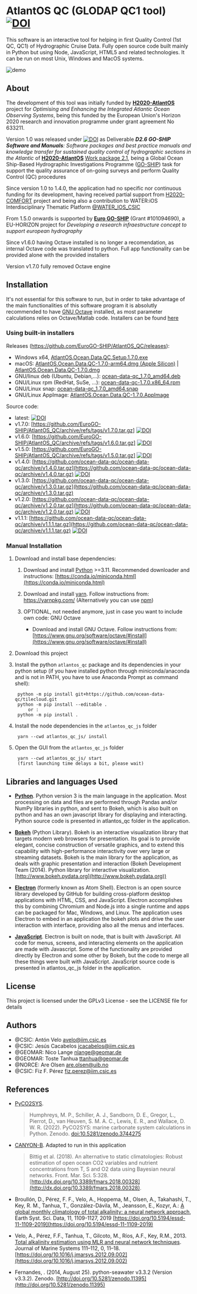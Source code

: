 # AtlantOS QC (GLODAP QC1 tool) [![DOI](https://zenodo.org/badge/549480947.svg)](https://zenodo.org/doi/10.5281/zenodo.10015794)

This software is an interactive tool for helping in first Quality Control (1st QC, QC1) of Hydrographic Cruise Data. Fully open source code built mainly in Python but using Node, JavaScript, HTML5 and related technologies. It can be run on most Unix, Windows and MacOS systems.

![demo](https://github.com/EuroGO-SHIP/AtlantOS_QC/blob/master/demo.gif?raw=true)

## About

The development of this tool was initially funded by [**H2020-AtlantOS**](https://www.atlantos-h2020.eu/) project for _Optimising and Enhancing the Integrated
Atlantic Ocean Observing Systems_, being this funded by the European Union's Horizon 2020 research and innovation programme under grant agreement No 633211.

Version 1.0 was released under [![DOI](https://zenodo.org/badge/DOI/10.5281/zenodo.2603122.svg)](https://doi.org/10.5281/zenodo.2603122) as Deliverable _**D2.6 GO-SHIP Software and Manuals**: Software packages and best practice manuals and knowledge transfer for sustained quality control of hydrographic sections in the Atlantic_ of [**H2020-AtlantOS**](https://www.atlantos-h2020.eu/) [Work package 2.1](https://www.atlantos-h2020.eu/project-information/work-packages/wp2/task-2-1/), being a Global Ocean Ship-Based Hydrographic Investigations Programme ([GO-SHIP](https://www.go-ship.org/)) task for support the quality assurance of on-going surveys and perform Quality Control (QC) procedures

Since version 1.0 to 1.4.0, the application had no specific nor continuous funding for its development, having received partial support from [H2020-COMFORT](https://comfort.w.uib.no/) project and being also a contribution to WATER:iOS Interdisciplinary Thematic Platform [@WATER_IOS_CSIC](https://twitter.com/water_ios_csic)

From 1.5.0 onwards is supported by [**Euro GO-SHIP**](https://eurogo-ship.eu/) (Grant #101094690), a EU-HORIZON project for _Developing a research infraestructure concept to support european hydrography_

Since v1.6.0 having Octave installed is no longer a recomendation, as internal Octave code was translated to python. Full app functionality can be provided alone with the provided installers

Version v1.7.0 fully removed Octave engine

## Installation

It's not essential for this software to run, but in order to take advantage of the main functionalities of this software program it is absolutly recommended to have [GNU Octave](https://www.gnu.org/software/octave/) installed, as most parameter calculations relies on Octave/Matlab code. Installers can be found [here](https://www.gnu.org/software/octave/download.html)

### Using built-in installers

Releases (https://github.com/EuroGO-SHIP/AtlantOS_QC/releases):
* Windows x64,  [AtlantOS.Ocean.Data.QC.Setup.1.7.0.exe](https://github.com/EuroGO-SHIP/AtlantOS_QC/releases/download/v1.7.0/AtlantOS.Ocean.Data.QC.Setup.1.7.0.exe)
* macOS: [AtlantOS.Ocean.Data.QC-1.7.0-arm64.dmg (Apple Silicon)](https://github.com/EuroGO-SHIP/AtlantOS_QC/releases/download/v1.7.0/AtlantOS.Ocean.Data.QC-1.7.0-arm64.dmg) | [AtlantOS.Ocean.Data.QC-1.7.0.dmg](https://github.com/EuroGO-SHIP/AtlantOS_QC/releases/download/v1.7.0/AtlantOS.Ocean.Data.QC-1.7.0.dmg)
* GNU/linux deb (Ubuntu, Debian,...): [ocean-data-qc_1.7.0_amd64.deb](https://github.com/EuroGO-SHIP/AtlantOS_QC/releases/download/v1.7.0/ocean-data-qc_1.7.0_amd64.deb)
* GNU/Linux rpm (RedHat, SuSe, ...): [ocean-data-qc-1.7.0.x86_64.rpm](https://github.com/EuroGO-SHIP/AtlantOS_QC/releases/download/v1.7.0/ocean-data-qc-1.7.0.x86_64.rpm)
* GNU/Linux snap: [ocean-data-qc_1.7.0_amd64.snap](https://github.com/EuroGO-SHIP/AtlantOS_QC/releases/download/v1.7.0/ocean-data-qc_1.7.0_amd64.snap)
* GNU/Linux AppImage: [AtlantOS.Ocean.Data.QC-1.7.0.AppImage](https://github.com/EuroGO-SHIP/AtlantOS_QC/releases/download/v1.7.0/AtlantOS.Ocean.Data.QC-1.7.0.AppImage)

Source code:
* latest: [![DOI](https://zenodo.org/badge/549480947.svg)](https://zenodo.org/doi/10.5281/zenodo.10015794)
* v1.7.0: [https://github.com/EuroGO-SHIP/AtlantOS_QC/archive/refs/tags/v1.7.0.tar.gz] [![DOI](https://zenodo.org/badge/DOI/10.5281/zenodo.100600496.svg)](https://doi.org/10.5281/zenodo.12516799)
* v1.6.0: [https://github.com/EuroGO-SHIP/AtlantOS_QC/archive/refs/tags/v1.6.0.tar.gz] [![DOI](https://zenodo.org/badge/DOI/10.5281/zenodo.100600496.svg)](https://doi.org/10.5281/zenodo.100600496)
* v1.5.0: [https://github.com/EuroGO-SHIP/AtlantOS_QC/archive/refs/tags/v1.5.0.tar.gz] [![DOI](https://zenodo.org/badge/DOI/10.5281/zenodo.10015795.svg)](https://doi.org/10.5281/zenodo.10015795)
* v1.4.0: [https://github.com/ocean-data-qc/ocean-data-qc/archive/v1.4.0.tar.gz](https://github.com/ocean-data-qc/ocean-data-qc/archive/v1.4.0.tar.gz) [![DOI](https://zenodo.org/badge/DOI/10.5281/zenodo.4532402.svg)](https://doi.org/10.5281/zenodo.4532402)
* v1.3.0: [https://github.com/ocean-data-qc/ocean-data-qc/archive/v1.3.0.tar.gz](https://github.com/ocean-data-qc/ocean-data-qc/archive/v1.3.0.tar.gz)
* v1.2.0: [https://github.com/ocean-data-qc/ocean-data-qc/archive/v1.2.0.tar.gz](https://github.com/ocean-data-qc/ocean-data-qc/archive/v1.2.0.tar.gz) [![DOI](https://zenodo.org/badge/DOI/10.5281/zenodo.3470218.svg)](https://doi.org/10.5281/zenodo.3470218)
* v1.1.1: [https://github.com/ocean-data-qc/ocean-data-qc/archive/v1.1.1.tar.gz](https://github.com/ocean-data-qc/ocean-data-qc/archive/v1.1.1.tar.gz) [![DOI](https://zenodo.org/badge/DOI/10.5281/zenodo.3340975.svg)](https://doi.org/10.5281/zenodo.3340975)

### Manual Installation

1. Download and install base dependencies:
    1. Download and install [Python](https://www.python.org/download/releases/3.0/) >=3.11. Recommended downloader and instructions: [https://conda.io/miniconda.html](https://conda.io/miniconda.html)

    2. Download and install [yarn](https://yarnpkg.com/). Follow instructions from: https://yarnpkg.com/ (Alternatively  you can use [npm](https://www.npmjs.com/))

    3. OPTIONAL, not needed anymore, just in case you want to include own code: GNU Octave

        * Download and install GNU Octave. Follow instructions from: [https://www.gnu.org/software/octave/#install](https://www.gnu.org/software/octave/#install)

1. Download this project

1. Install the python `atlantos_qc` package and its dependencies in your python setup (if you have installed python through miniconda/anaconda and is not in PATH, you have to use Anaconda Prompt as command shell):

        python -m pip install git+https://github.com/ocean-data-qc/tilecloud.git
        python -m pip install --editable .
            or :
        python -m pip install .

1. Install the node dependencies in the `atlantos_qc_js` folder

        yarn --cwd atlantos_qc_js/ install

1. Open the GUI from the `atlantos_qc_js` folder

        yarn --cwd atlantos_qc_js/ start
        (first launching time delays a bit, please wait)

## Libraries and languages Used

* [**Python**](https://www.python.org/). Python version 3 is the main language in the application. Most processing on data and files are performed through Pandas and/or NumPy libraries in python, and sent to Bokeh, which is also built on python and has an own javascript library for displaying and interacting. Python source code is presented in atlantos_qc folder in the application.

* [**Bokeh**](https://bokeh.pydata.org) (Python Library). Bokeh is an interactive visualization library that targets modern web browsers for presentation. Its goal is to provide elegant, concise construction of versatile graphics, and to extend this capability with high-performance interactivity over very large or streaming datasets. Bokeh is the main library for the application, as deals with graphic presentation and interaction (Bokeh Development Team (2014). Python library for interactive visualization. [http://www.bokeh.pydata.org](http://www.bokeh.pydata.org))

* [**Electron**](https://electronjs.org/) (formerly known as Atom Shell). Electron is an open source library developed by GitHub for building cross-platform desktop applications with HTML, CSS, and JavaScript. Electron accomplishes this by combining Chromium and Node.js into a single runtime and apps can be packaged for Mac, Windows, and Linux. The application uses Electron to embed in an application the bokeh plots and drive the user interaction with interface, providing also all the menus and interfaces.

* [**JavaScript**](https://developer.mozilla.org/es/docs/Web/JavaScript). Electron is built on node, that is built with JavaScript. All code for menus, screens, and interacting elements on the application are made with Javascript. Some of the functionality are provided directly by Electron and some other by Bokeh, but the code to merge all these things were built with JavaScript. JavaScript source code is presented in atlantos_qc_js folder in the application.

## License

This project is licensed under the GPLv3 License - see the LICENSE file for details

## Authors

* @CSIC: Antón Velo <avelo@iim.csic.es>
* @CSIC: Jesús Cacabelos <jcacabelos@iim.csic.es>
* @GEOMAR: Nico Lange <nlange@geomar.de>
* @GEOMAR: Toste Tanhua <ttanhua@geomar.de>
* @NORCE: Are Olsen <are.olsen@uib.no>
* @CSIC: Fiz F. Pérez <fiz.perez@iim.csic.es>

## References

* [PyCO2SYS](https://github.com/mvdh7/PyCO2SYS).
    >Humphreys, M. P., Schiller, A. J., Sandborn, D. E., Gregor, L., Pierrot, D., van Heuven, S. M. A. C., Lewis, E. R., and Wallace, D. W. R. (2022). PyCO2SYS: marine carbonate system calculations in Python. Zenodo. [doi:10.5281/zenodo.3744275](http://doi.org/10.5281/zenodo.3744275)

* [CANYON-B](https://github.com/HCBScienceProducts/CANYON-B). Adapted to run in this application
    >Bittig et al. (2018). An alternative to static climatologies: Robust estimation of open ocean CO2 variables and nutrient concentrations from T, S and O2 data using Bayesian neural networks. Front. Mar. Sci. 5:328. [http://dx.doi.org/10.3389/fmars.2018.00328](http://dx.doi.org/10.3389/fmars.2018.00328).

* Broullón, D., Pérez, F. F., Velo, A., Hoppema, M., Olsen, A., Takahashi, T., Key, R. M., Tanhua, T., González-Dávila, M., Jeansson, E., Kozyr, A.: [A global monthly climatology of total alkalinity: a neural network approach](https://doi.org/10.5194/essd-11-1109-2019), Earth Syst. Sci. Data, 11, 1109-1127, 2019 [https://doi.org/10.5194/essd-11-1109-2019](https://doi.org/10.5194/essd-11-1109-2019)

* Velo, A., Pérez, F.F., Tanhua, T., Gilcoto, M., Ríos, A.F., Key, R.M., 2013. [Total alkalinity estimation using MLR and neural network techniques](https://doi.org/10.1016/j.jmarsys.2012.09.002). Journal of Marine Systems 111–112, 0, 11–18. [https://doi.org/10.1016/j.jmarsys.2012.09.002](https://doi.org/10.1016/j.jmarsys.2012.09.002)

* Fernandes, . (2014, August 25). python-seawater v3.3.2 (Version v3.3.2). Zenodo. [http://doi.org/10.5281/zenodo.11395](http://doi.org/10.5281/zenodo.11395)
